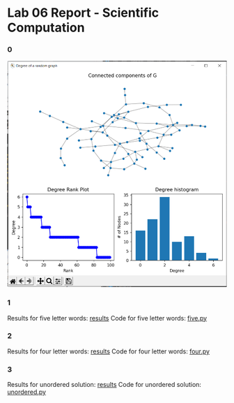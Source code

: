 # Lab 06 Report - Scientific Computation

### 0

![example plot](plot_example.png)

### 1

Results for five letter words: [results](results1.txt)
Code for five letter words: [five.py](five.py)

### 2

Results for four letter words: [results](results2.txt)
Code for four letter words: [four.py](four.py)

### 3

Results for unordered solution: [results](results3.txt)
Code for unordered solution: [unordered.py](unordered.py)
